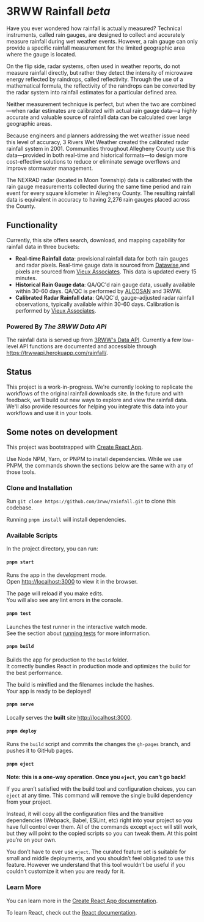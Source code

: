 # 3RWW Rainfall *beta*

Have you ever wondered how rainfall is actually measured? Technical instruments, called rain gauges, are designed to collect and accurately measure rainfall during wet weather events. However, a rain gauge can only provide a specific rainfall measurement for the limited geographic area where the gauge is located.

On the flip side, radar systems, often used in weather reports, do not measure rainfall directly, but rather they detect the intensity of microwave energy reflected by raindrops, called reflectivity. Through the use of a mathematical formula, the reflectivity of the raindrops can be converted by the radar system into rainfall estimates for a particular defined area.

Neither measurement technique is perfect, but when the two are combined—when radar estimates are calibrated with actual rain gauge data—a highly accurate and valuable source of rainfall data can be calculated over large geographic areas.

Because engineers and planners addressing the wet weather issue need this level of accuracy, 3 Rivers Wet Weather created the calibrated radar rainfall system in 2001. Communities throughout Allegheny County use this data—provided in both real-time and historical formats—to design more cost-effective solutions to reduce or eliminate sewage overflows and improve stormwater management.

The NEXRAD radar (located in Moon Township) data is calibrated with the rain gauge measurements collected during the same time period and rain event for every square kilometer in Allegheny County. The resulting rainfall data is equivalent in accuracy to having 2,276 rain gauges placed across the County.

## Functionality

Currently, this site offers search, download, and mapping capability for rainfall data in three buckets:

* **Real-time Rainfall data**: provisional rainfall data for both rain gauges and radar pixels. Real-time gauge data is sourced from [Datawise](https://datawise.software/),and pixels are sourced from [Vieux Associates](https://www.vieuxinc.com/). This data is updated every 15 minutes.
* **Historical Rain Gauge data**: QA/QC'd rain gauge data, usually available within 30-60 days. QA/QC is performed by [ALCOSAN](https://www.alcosan.org/) and 3RWW.
* **Calibrated Radar Rainfall data**: QA/QC'd, gauge-adjusted radar rainfall observations, typically available within 30-60 days. Calibration is performed by [Vieux Associates](https://www.vieuxinc.com/).

### Powered By *The 3RWW Data API*

The rainfall data is served up from [3RWW's Data API](https://github.com/3rww/data-api). Currently a few low-level API functions are documented and accessible through https://trwwapi.herokuapp.com/rainfall/.


## Status

This project is a work-in-progress. We're currently looking to replicate the workflows of the original rainfall downloads site. In the future and with feedback, we'll build out new ways to explore and view the rainfall data. We'll also provide resources for helping you integrate this data into your workflows and use it in your tools.

## Some notes on development

This project was bootstrapped with [Create React App](https://github.com/facebook/create-react-app).

Use Node NPM, Yarn, or PNPM to install dependencies. While we use PNPM, the commands shown the sections below are the same with any of those tools.

### Clone and Installation

Run `git clone https://github.com/3rww/rainfall.git` to clone this codebase.

Running `pnpm install` will install dependencies.

### Available Scripts

In the project directory, you can run:

#### `pnpm start`

Runs the app in the development mode.<br />
Open [http://localhost:3000](http://localhost:3000) to view it in the browser.

The page will reload if you make edits.<br />
You will also see any lint errors in the console.

#### `pnpm test`

Launches the test runner in the interactive watch mode.<br />
See the section about [running tests](https://facebook.github.io/create-react-app/docs/running-tests) for more information.

#### `pnpm build`

Builds the app for production to the `build` folder.<br />
It correctly bundles React in production mode and optimizes the build for the best performance.

The build is minified and the filenames include the hashes.<br /> Your app is ready to be deployed!

#### `pnpm serve`

Locally serves the **built** site  [http://localhost:3000](http://localhost:3000). 

#### `pnpm deploy`

Runs the `build` script and commits the changes the `gh-pages` branch, and pushes it to GitHub pages.

#### `pnpm eject`

**Note: this is a one-way operation. Once you `eject`, you can’t go back!**

If you aren’t satisfied with the build tool and configuration choices, you can `eject` at any time. This command will remove the single build dependency from your project.

Instead, it will copy all the configuration files and the transitive dependencies (Webpack, Babel, ESLint, etc) right into your project so you have full control over them. All of the commands except `eject` will still work, but they will point to the copied scripts so you can tweak them. At this point you’re on your own.

You don’t have to ever use `eject`. The curated feature set is suitable for small and middle deployments, and you shouldn’t feel obligated to use this feature. However we understand that this tool wouldn’t be useful if you couldn’t customize it when you are ready for it.

### Learn More

You can learn more in the [Create React App documentation](https://facebook.github.io/create-react-app/docs/getting-started).

To learn React, check out the [React documentation](https://reactjs.org/).

